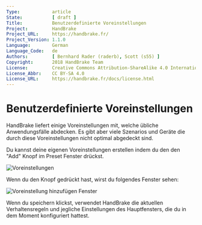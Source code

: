 ```yaml
---
Type:            article
State:           [ draft ]
Title:           Benutzerdefinierte Voreinstellungen
Project:         HandBrake
Project_URL:     https://handbrake.fr/
Project_Version: 1.1.0
Language:        German
Language_Code:   de
Authors:         [ Bernhard Rader (raderb), Scott (s55) ]
Copyright:       2018 HandBrake Team
License:         Creative Commons Attribution-ShareAlike 4.0 International
License_Abbr:    CC BY-SA 4.0
License_URL:     https://handbrake.fr/docs/license.html
---
```


Benutzerdefinierte Voreinstellungen
=============================

HandBrake liefert einige Voreinstellungen mit, welche übliche Anwendungsfälle abdecken. Es gibt aber viele Szenarios und Geräte die durch diese Voreinstellungen nicht optimal abgedeckt sind.

Du kannst deine eigenen Voreinstellungen erstellen indem du den den "Add" Knopf im Preset Fenster drückst.

![Voreinstellungen](../../../en/images/windows/preset-controls-1.0.0.png "Voreinstellungen")

Wenn du den Knopf gedrückt hast, wirst du folgendes Fenster sehen:

![Voreinstellung hinzufügen Fenster](../../../en/images/windows/add-preset-1.0.0.png "Voreinstellungen hinzufügen Fenster")

Wenn du speichern klickst, verwendet HandBrake die aktuellen Verhaltensregeln und jegliche Einstellungen des Hauptfensters, die du in dem Moment konfiguriert hattest.

